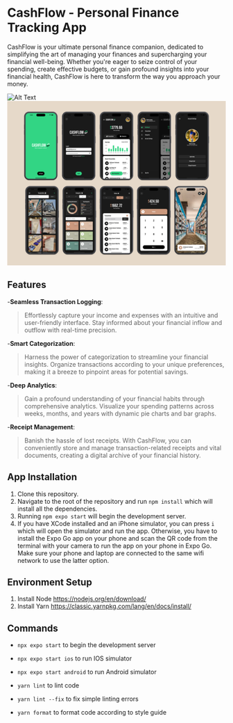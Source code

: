 # CashFlow - Personal Finance Tracking App

CashFlow is your ultimate personal finance companion, dedicated to simplifying the art of managing your finances and supercharging your financial well-being. Whether you're eager to seize control of your spending, create effective budgets, or gain profound insights into your financial health, CashFlow is here to transform the way you approach your money.

![Alt Text](assets/README_Images/mainPhoto.png)
![Alt Text](assets/README_Images/secondPhoto.png)

## Features

-__Seamless Transaction Logging__: 

<blockquote>
Effortlessly capture your income and expenses with an intuitive and user-friendly interface. Stay informed about your financial inflow and outflow with real-time precision.
</blockquote>

-__Smart Categorization__: 

<blockquote>
Harness the power of categorization to streamline your financial insights. Organize transactions according to your unique preferences, making it a breeze to pinpoint areas for potential savings.
</blockquote>
 
-__Deep Analytics__: 
 
<blockquote>
Gain a profound understanding of your financial habits through comprehensive analytics. Visualize your spending patterns across weeks, months, and years with dynamic pie charts and bar graphs.
</blockquote>

-__Receipt Management__: 

<blockquote>
Banish the hassle of lost receipts. With CashFlow, you can conveniently store and manage transaction-related receipts and vital documents, creating a digital archive of your financial history.
</blockquote>

## App Installation

1. Clone this repository.
2. Navigate to the root of the repository and run `npm install` which will install all the dependencies.
3. Running `npm expo start` will begin the development server.
4. If you have XCode installed and an iPhone simulator, you can press `i` which will open the simulator and run the app.
Otherwise, you have to install the Expo Go app on your phone and scan the QR code from the terminal with your camera
to run the app on your phone in Expo Go. Make sure your phone and laptop are connected to the same wifi network to use the latter option.

## Environment Setup

1. Install Node
https://nodejs.org/en/download/
2. Install Yarn
https://classic.yarnpkg.com/lang/en/docs/install/

## Commands

- `npx expo start` to begin the development server
- `npx expo start ios` to run IOS simulator
- `npx expo start android` to run Android simulator

- `yarn lint` to lint code
- `yarn lint --fix` to fix simple linting errors
- `yarn format` to format code according to style guide
